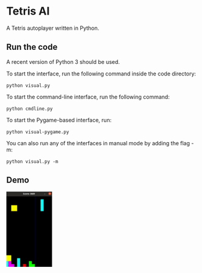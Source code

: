 # Tetris AI

A Tetris autoplayer written in Python.

## Run the code

A recent version of Python 3 should be used.

To start the interface, run the following command inside the code directory:
```
python visual.py
```

To start the command-line interface, run the following command:
```
python cmdline.py
```

To start the Pygame-based interface, run:
```
python visual-pygame.py
```

You can also run any of the interfaces in manual mode by adding the flag -m:
```
python visual.py -m
```


## Demo

<img src="demonstration.gif" alt="Demo of Tetris AI" width="120">
